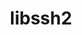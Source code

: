 ---
title: "libssh2"
layout: cache
categories: [package, develop]
meta: {"compilers": ["apple-clang@=16.0.0", "gcc@=10.2.1", "gcc@=10.5.0", "gcc@=11.1.0", "gcc@=11.4.0", "gcc@=13.2.0", "gcc@=13.3.0", "gcc@=7.5.0", "gcc@=9.4.0", "oneapi@=2024.2.1"], "num_specs": 37, "num_specs_by_stack": {"data-vis-sdk": 3, "developer-tools": 2, "developer-tools-aarch64-linux-gnu": 2, "developer-tools-darwin": 3, "developer-tools-manylinux2014": 1, "developer-tools-x86_64_v3-linux-gnu": 2, "e4s": 4, "e4s-neoverse-v2": 3, "e4s-neoverse_v1": 2, "e4s-oneapi": 3, "e4s-power": 1, "ml-darwin-aarch64-mps": 3, "ml-linux-aarch64-cpu": 3, "ml-linux-aarch64-cuda": 3, "ml-linux-x86_64-cpu": 3, "ml-linux-x86_64-cuda": 3, "ml-linux-x86_64-rocm": 3, "radiuss": 3, "root": 37, "tutorial": 2}, "oss": ["centos7", "rhel8", "sequoia", "ubuntu18.04", "ubuntu20.04", "ubuntu22.04", "ubuntu24.04"], "platforms": ["darwin", "linux"], "stacks": ["data-vis-sdk", "developer-tools", "developer-tools-aarch64-linux-gnu", "developer-tools-darwin", "developer-tools-manylinux2014", "developer-tools-x86_64_v3-linux-gnu", "e4s", "e4s-neoverse-v2", "e4s-neoverse_v1", "e4s-oneapi", "e4s-power", "ml-darwin-aarch64-mps", "ml-linux-aarch64-cpu", "ml-linux-aarch64-cuda", "ml-linux-x86_64-cpu", "ml-linux-x86_64-cuda", "ml-linux-x86_64-rocm", "radiuss", "root", "tutorial"], "targets": ["aarch64", "neoverse_v1", "neoverse_v2", "ppc64le", "x86_64_v3"], "versions": ["1.10.0", "1.11.0", "1.11.1"]}
spec_details: [{"compiler": "gcc@=13.3.0", "hash": "26tp43szo2nxa72rzsudswtauiuh2a3u", "os": "rhel8", "platform": "linux", "size": "-", "stacks": ["developer-tools-aarch64-linux-gnu", "root"], "target": "aarch64", "variants": ["build_system=autotools", "crypto=openssl", "+shared"], "versions": ["1.11.1"]}, {"compiler": "gcc@=13.2.0", "hash": "3nj3im5lpgpu3dcyomaza6qwwvnyuyzw", "os": "ubuntu24.04", "platform": "linux", "size": "-", "stacks": ["ml-linux-x86_64-cpu", "ml-linux-x86_64-cuda", "ml-linux-x86_64-rocm", "root"], "target": "x86_64_v3", "variants": ["build_system=autotools", "crypto=openssl", "+shared"], "versions": ["1.11.1"]}, {"compiler": "gcc@=11.4.0", "hash": "5vn4m4vlqhrfbnroptns2zuajryfkl2e", "os": "ubuntu22.04", "platform": "linux", "size": "-", "stacks": ["root", "tutorial"], "target": "x86_64_v3", "variants": ["build_system=autotools", "crypto=mbedtls", "patches=011d926", "+shared"], "versions": ["1.10.0"]}, {"compiler": "oneapi@=2024.2.1", "hash": "76mgyvwc6brvs4rzzfums7gha3z7gxfd", "os": "ubuntu22.04", "platform": "linux", "size": "-", "stacks": ["e4s-oneapi", "root"], "target": "x86_64_v3", "variants": ["build_system=autotools", "crypto=openssl", "+shared"], "versions": ["1.11.1"]}, {"compiler": "gcc@=7.5.0", "hash": "7qgjlwi5kujtp3l57tqama7ojmkraqq6", "os": "ubuntu18.04", "platform": "linux", "size": "-", "stacks": ["developer-tools", "root"], "target": "x86_64_v3", "variants": ["build_system=autotools", "crypto=openssl", "patches=011d926", "+shared"], "versions": ["1.11.0"]}, {"compiler": "gcc@=11.4.0", "hash": "a7bnouuyyuftanjqvh5ngcvwmnoubtl4", "os": "ubuntu22.04", "platform": "linux", "size": "-", "stacks": ["e4s-neoverse_v1", "root"], "target": "neoverse_v1", "variants": ["build_system=autotools", "crypto=openssl", "+shared"], "versions": ["1.11.1"]}, {"compiler": "gcc@=11.4.0", "hash": "b7nuad7rkl75pckf7vy6qplfzjnm4y7c", "os": "ubuntu22.04", "platform": "linux", "size": "-", "stacks": ["e4s", "root"], "target": "x86_64_v3", "variants": ["build_system=autotools", "crypto=openssl", "+shared"], "versions": ["1.11.1"]}, {"compiler": "gcc@=7.5.0", "hash": "bnp2ualurd7bdxc4bu2k6u4xgdz55iyq", "os": "ubuntu18.04", "platform": "linux", "size": "-", "stacks": ["radiuss", "root"], "target": "x86_64_v3", "variants": ["build_system=autotools", "crypto=openssl", "+shared"], "versions": ["1.11.1"]}, {"compiler": "apple-clang@=16.0.0", "hash": "cgkmimgkhbye3hlpdtglmnjzwp4mw2ef", "os": "sequoia", "platform": "darwin", "size": "-", "stacks": ["developer-tools-darwin", "ml-darwin-aarch64-mps", "root"], "target": "aarch64", "variants": ["build_system=autotools", "crypto=openssl", "+shared"], "versions": ["1.11.1"]}, {"compiler": "gcc@=11.1.0", "hash": "d36ho6lgxryd27vk3qajxol2mgwemudm", "os": "ubuntu20.04", "platform": "linux", "size": "-", "stacks": ["data-vis-sdk", "root"], "target": "x86_64_v3", "variants": ["build_system=autotools", "crypto=openssl", "+shared"], "versions": ["1.11.1"]}, {"compiler": "apple-clang@=16.0.0", "hash": "ewwkth3fh4mwg4zxzgg5hcpdnzx4gp4i", "os": "sequoia", "platform": "darwin", "size": "-", "stacks": ["developer-tools-darwin", "ml-darwin-aarch64-mps", "root"], "target": "aarch64", "variants": ["build_system=autotools", "crypto=openssl", "+shared"], "versions": ["1.11.1"]}, {"compiler": "gcc@=13.2.0", "hash": "ey6nbloew6ckonru2keb6emzpkrioa4m", "os": "ubuntu24.04", "platform": "linux", "size": "-", "stacks": ["ml-linux-x86_64-cpu", "ml-linux-x86_64-cuda", "ml-linux-x86_64-rocm", "root"], "target": "x86_64_v3", "variants": ["build_system=autotools", "crypto=openssl", "+shared"], "versions": ["1.11.1"]}, {"compiler": "gcc@=11.1.0", "hash": "eyyjssmchd53eyqnkc4bdkvmpgm3mgct", "os": "ubuntu20.04", "platform": "linux", "size": "-", "stacks": ["data-vis-sdk", "root"], "target": "x86_64_v3", "variants": ["build_system=autotools", "crypto=openssl", "+shared"], "versions": ["1.11.1"]}, {"compiler": "gcc@=7.5.0", "hash": "hyazzxynjzxuibvkp23mamgijtybwsgm", "os": "ubuntu18.04", "platform": "linux", "size": "-", "stacks": ["radiuss", "root"], "target": "x86_64_v3", "variants": ["build_system=autotools", "crypto=openssl", "+shared"], "versions": ["1.11.1"]}, {"compiler": "gcc@=13.2.0", "hash": "i6kmeoqgrxo6dnu2ytzzx7r4xgsnu6ek", "os": "ubuntu24.04", "platform": "linux", "size": "-", "stacks": ["ml-linux-aarch64-cpu", "ml-linux-aarch64-cuda", "root"], "target": "aarch64", "variants": ["build_system=autotools", "crypto=openssl", "+shared"], "versions": ["1.11.1"]}, {"compiler": "gcc@=13.3.0", "hash": "ijm7dkc6jp5cch6ggmztulaknnuad2hy", "os": "rhel8", "platform": "linux", "size": "-", "stacks": ["developer-tools-aarch64-linux-gnu", "root"], "target": "aarch64", "variants": ["build_system=autotools", "crypto=openssl", "+shared"], "versions": ["1.11.1"]}, {"compiler": "gcc@=11.4.0", "hash": "jdha4v4og5bqso57bugoc2pzzunykp2g", "os": "ubuntu22.04", "platform": "linux", "size": "-", "stacks": ["e4s", "root"], "target": "x86_64_v3", "variants": ["build_system=autotools", "crypto=mbedtls", "+shared"], "versions": ["1.11.1"]}, {"compiler": "oneapi@=2024.2.1", "hash": "k5usvcw7qsbstqveaheb5hbxgielijbn", "os": "ubuntu22.04", "platform": "linux", "size": "-", "stacks": ["e4s-oneapi", "root"], "target": "x86_64_v3", "variants": ["build_system=autotools", "crypto=openssl", "+shared"], "versions": ["1.11.1"]}, {"compiler": "gcc@=11.4.0", "hash": "lgnecflexk3wrbgo2gsqwvnjicxzl2tx", "os": "ubuntu22.04", "platform": "linux", "size": "-", "stacks": ["e4s-neoverse_v1", "root"], "target": "neoverse_v1", "variants": ["build_system=autotools", "crypto=openssl", "+shared"], "versions": ["1.11.1"]}, {"compiler": "gcc@=11.4.0", "hash": "m23tytwjgcalryihfqhwqe2igqfg2eon", "os": "ubuntu22.04", "platform": "linux", "size": "-", "stacks": ["root", "tutorial"], "target": "x86_64_v3", "variants": ["build_system=autotools", "crypto=mbedtls", "patches=011d926", "+shared"], "versions": ["1.10.0"]}, {"compiler": "gcc@=13.2.0", "hash": "mouu72gelrxlvakzg6p6hiqzlrb6ghrd", "os": "ubuntu24.04", "platform": "linux", "size": "-", "stacks": ["ml-linux-aarch64-cpu", "ml-linux-aarch64-cuda", "root"], "target": "aarch64", "variants": ["build_system=autotools", "crypto=openssl", "+shared"], "versions": ["1.11.1"]}, {"compiler": "gcc@=11.4.0", "hash": "ncwyuuh5yl7egb6mkhvsp6iefssbitty", "os": "ubuntu22.04", "platform": "linux", "size": "-", "stacks": ["e4s-neoverse-v2", "root"], "target": "neoverse_v2", "variants": ["build_system=autotools", "crypto=openssl", "+shared"], "versions": ["1.11.1"]}, {"compiler": "gcc@=10.5.0", "hash": "nyfqqr4oizqkc2ppfkamlfdrimcdqn7t", "os": "centos7", "platform": "linux", "size": "-", "stacks": ["developer-tools-x86_64_v3-linux-gnu", "root"], "target": "x86_64_v3", "variants": ["build_system=autotools", "crypto=openssl", "+shared"], "versions": ["1.11.1"]}, {"compiler": "gcc@=11.1.0", "hash": "oaagubgfhyqfz7rafq6jedpif2v2jppx", "os": "ubuntu20.04", "platform": "linux", "size": "-", "stacks": ["data-vis-sdk", "root"], "target": "x86_64_v3", "variants": ["build_system=autotools", "crypto=openssl", "+shared"], "versions": ["1.11.1"]}, {"compiler": "gcc@=11.4.0", "hash": "odqvt6r37bmlkmvzl5jz4dfd5nspwpsn", "os": "ubuntu22.04", "platform": "linux", "size": "-", "stacks": ["e4s", "root"], "target": "x86_64_v3", "variants": ["build_system=autotools", "crypto=openssl", "+shared"], "versions": ["1.11.1"]}, {"compiler": "gcc@=10.2.1", "hash": "omcchyrrf7q4e67dk4xnygtupvusejjw", "os": "centos7", "platform": "linux", "size": "-", "stacks": ["developer-tools-manylinux2014", "root"], "target": "x86_64_v3", "variants": ["build_system=autotools", "crypto=openssl", "+shared"], "versions": ["1.11.1"]}, {"compiler": "gcc@=13.2.0", "hash": "pgcpr5bp76oxgopamydopqpb7nulsbyk", "os": "ubuntu24.04", "platform": "linux", "size": "-", "stacks": ["ml-linux-x86_64-cpu", "ml-linux-x86_64-cuda", "ml-linux-x86_64-rocm", "root"], "target": "x86_64_v3", "variants": ["build_system=autotools", "crypto=openssl", "+shared"], "versions": ["1.11.1"]}, {"compiler": "gcc@=9.4.0", "hash": "rig2bcrby3iellf4vzm4iioezqhxwnar", "os": "ubuntu20.04", "platform": "linux", "size": "-", "stacks": ["e4s-power", "root"], "target": "ppc64le", "variants": ["build_system=autotools", "crypto=openssl", "+shared"], "versions": ["1.11.1"]}, {"compiler": "gcc@=10.5.0", "hash": "syzfmiuncuxa2szdlih6ruyzgqdqxcpg", "os": "centos7", "platform": "linux", "size": "-", "stacks": ["developer-tools-x86_64_v3-linux-gnu", "root"], "target": "x86_64_v3", "variants": ["build_system=autotools", "crypto=openssl", "+shared"], "versions": ["1.11.1"]}, {"compiler": "gcc@=13.2.0", "hash": "tb7gm4r75t4a7o2ixqhoo6funfespjbi", "os": "ubuntu24.04", "platform": "linux", "size": "-", "stacks": ["ml-linux-aarch64-cpu", "ml-linux-aarch64-cuda", "root"], "target": "aarch64", "variants": ["build_system=autotools", "crypto=openssl", "+shared"], "versions": ["1.11.1"]}, {"compiler": "oneapi@=2024.2.1", "hash": "tq6he35mh45qrmiqjatdwfwfzpqbzza7", "os": "ubuntu22.04", "platform": "linux", "size": "-", "stacks": ["e4s-oneapi", "root"], "target": "x86_64_v3", "variants": ["build_system=autotools", "crypto=openssl", "+shared"], "versions": ["1.11.1"]}, {"compiler": "gcc@=7.5.0", "hash": "tvmyyulhzxbskb5nhmvztyxdmhjel6kk", "os": "ubuntu18.04", "platform": "linux", "size": "-", "stacks": ["radiuss", "root"], "target": "x86_64_v3", "variants": ["build_system=autotools", "crypto=openssl", "+shared"], "versions": ["1.11.1"]}, {"compiler": "gcc@=11.4.0", "hash": "ukgfrqwkmulny5wmmumiwu4dsdfegzpr", "os": "ubuntu22.04", "platform": "linux", "size": "-", "stacks": ["e4s-neoverse-v2", "root"], "target": "neoverse_v2", "variants": ["build_system=autotools", "crypto=openssl", "+shared"], "versions": ["1.11.1"]}, {"compiler": "gcc@=11.4.0", "hash": "v77uubiwuuyarvvtncthtextmzdqrd35", "os": "ubuntu22.04", "platform": "linux", "size": "-", "stacks": ["e4s", "root"], "target": "x86_64_v3", "variants": ["build_system=autotools", "crypto=mbedtls", "+shared"], "versions": ["1.11.1"]}, {"compiler": "gcc@=11.4.0", "hash": "vwy2jqjq465qnf65nitktvplugtjtcfl", "os": "ubuntu22.04", "platform": "linux", "size": "-", "stacks": ["e4s-neoverse-v2", "root"], "target": "neoverse_v2", "variants": ["build_system=autotools", "crypto=openssl", "+shared"], "versions": ["1.11.1"]}, {"compiler": "gcc@=7.5.0", "hash": "xw5jiuyovx4y4qruplo3bud54hzanlge", "os": "ubuntu18.04", "platform": "linux", "size": "-", "stacks": ["developer-tools", "root"], "target": "x86_64_v3", "variants": ["build_system=autotools", "crypto=openssl", "patches=011d926", "+shared"], "versions": ["1.11.0"]}, {"compiler": "apple-clang@=16.0.0", "hash": "zgpwkbtvefhgia7papgege4gz6b6g4po", "os": "sequoia", "platform": "darwin", "size": "-", "stacks": ["developer-tools-darwin", "ml-darwin-aarch64-mps", "root"], "target": "aarch64", "variants": ["build_system=autotools", "crypto=openssl", "+shared"], "versions": ["1.11.1"]}]
---